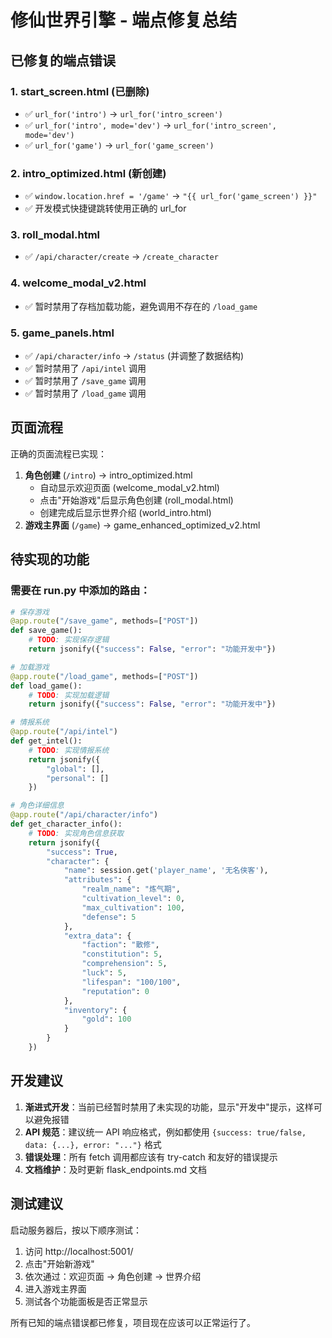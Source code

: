 # 修仙世界引擎 - 端点修复总结

## 已修复的端点错误

### 1. start_screen.html (已删除)
- ✅ `url_for('intro')` → `url_for('intro_screen')`
- ✅ `url_for('intro', mode='dev')` → `url_for('intro_screen', mode='dev')`
- ✅ `url_for('game')` → `url_for('game_screen')`

### 2. intro_optimized.html (新创建)
- ✅ `window.location.href = '/game'` → `"{{ url_for('game_screen') }}"`
- ✅ 开发模式快捷键跳转使用正确的 url_for

### 3. roll_modal.html
- ✅ `/api/character/create` → `/create_character`

### 4. welcome_modal_v2.html
- ✅ 暂时禁用了存档加载功能，避免调用不存在的 `/load_game`

### 5. game_panels.html
- ✅ `/api/character/info` → `/status` (并调整了数据结构)
- ✅ 暂时禁用了 `/api/intel` 调用
- ✅ 暂时禁用了 `/save_game` 调用
- ✅ 暂时禁用了 `/load_game` 调用

## 页面流程

正确的页面流程已实现：
1. **角色创建** (`/intro`) → intro_optimized.html
   - 自动显示欢迎页面 (welcome_modal_v2.html)
   - 点击"开始游戏"后显示角色创建 (roll_modal.html)
   - 创建完成后显示世界介绍 (world_intro.html)
2. **游戏主界面** (`/game`) → game_enhanced_optimized_v2.html

## 待实现的功能

### 需要在 run.py 中添加的路由：
```python
# 保存游戏
@app.route("/save_game", methods=["POST"])
def save_game():
    # TODO: 实现保存逻辑
    return jsonify({"success": False, "error": "功能开发中"})

# 加载游戏
@app.route("/load_game", methods=["POST"])
def load_game():
    # TODO: 实现加载逻辑
    return jsonify({"success": False, "error": "功能开发中"})

# 情报系统
@app.route("/api/intel")
def get_intel():
    # TODO: 实现情报系统
    return jsonify({
        "global": [],
        "personal": []
    })

# 角色详细信息
@app.route("/api/character/info")
def get_character_info():
    # TODO: 实现角色信息获取
    return jsonify({
        "success": True,
        "character": {
            "name": session.get('player_name', '无名侠客'),
            "attributes": {
                "realm_name": "炼气期",
                "cultivation_level": 0,
                "max_cultivation": 100,
                "defense": 5
            },
            "extra_data": {
                "faction": "散修",
                "constitution": 5,
                "comprehension": 5,
                "luck": 5,
                "lifespan": "100/100",
                "reputation": 0
            },
            "inventory": {
                "gold": 100
            }
        }
    })
```

## 开发建议

1. **渐进式开发**：当前已经暂时禁用了未实现的功能，显示"开发中"提示，这样可以避免报错
2. **API 规范**：建议统一 API 响应格式，例如都使用 `{success: true/false, data: {...}, error: "..."}` 格式
3. **错误处理**：所有 fetch 调用都应该有 try-catch 和友好的错误提示
4. **文档维护**：及时更新 flask_endpoints.md 文档

## 测试建议

启动服务器后，按以下顺序测试：
1. 访问 http://localhost:5001/
2. 点击"开始新游戏"
3. 依次通过：欢迎页面 → 角色创建 → 世界介绍
4. 进入游戏主界面
5. 测试各个功能面板是否正常显示

所有已知的端点错误都已修复，项目现在应该可以正常运行了。
